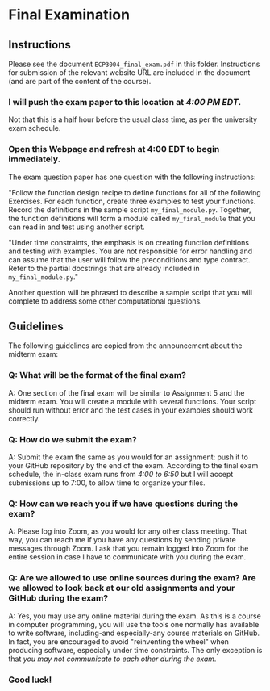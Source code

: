 # Final Examination

## Instructions

Please see the document ```ECP3004_final_exam.pdf``` in this folder.
Instructions for submission of the relevant website URL are included in the document
(and are part of the content of the course).

### I will push the exam paper to this location at *4:00 PM EDT*.

Not that this is a half hour before the usual class time, 
as per the university exam schedule. 

### Open this Webpage and refresh at 4:00 EDT to begin immediately.

The exam question paper has one question with the following instructions:

"Follow the function design recipe to define functions for all of the following Exercises. 
For each function, create three examples to test your functions. 
Record the definitions in the sample script ```my_final_module.py```. 
Together, the function definitions will form a module called ```my_final_module``` 
that you can read in and test using another script.  

"Under time constraints, the emphasis is on creating function definitions 
and testing with examples. 
You are not responsible for error handling and can assume that the user will 
follow the preconditions and type contract. 
Refer to the partial docstrings that are already included in ```my_final_module.py```."


Another question will be phrased to describe a sample script that you will complete
to address some other computational questions. 


## Guidelines

The following guidelines are copied from the announcement about the midterm exam:




### Q: What will be the format of the final exam?

A: One section of the final exam will be similar to Assignment 5 and the midterm exam. 
You will create a module with several functions. 
Your script should run without error and the test cases in your examples should work correctly.




### Q: How do we submit the exam?

A: Submit the exam the same as you would for an assignment: push it to your GitHub repository by the end of the exam. 
According to the final exam schedule, 
the in-class exam runs from *4:00 to 6:50* but I will accept submissions up to 7:00, to allow time to organize your files.




### Q: How can we reach you if we have questions during the exam?

A: Please log into Zoom, as you would for any other class meeting. 
That way, you can reach me if you have any questions by sending private messages through Zoom. 
I ask that you remain logged into Zoom for the entire session in case I have to communicate with you during the exam.




### Q: Are we allowed to use online sources during the exam? Are we allowed to look back at our old assignments and your GitHub during the exam?

A: Yes, you may use any online material during the exam. 
As this is a course in computer programming, 
you will use the tools one normally has available to write software, 
including-and especially-any course materials on GitHub.
In fact, you are encouraged to avoid "reinventing the wheel"
when producing software, 
especially under time constraints. 
The only exception is that *you may not communicate to each other during the exam*.


### Good luck!